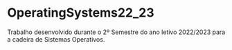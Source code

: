 # OperatingSystems22_23

Trabalho desenvolvido durante o 2º Semestre do ano letivo 2022/2023 para a cadeira de Sistemas Operativos.

